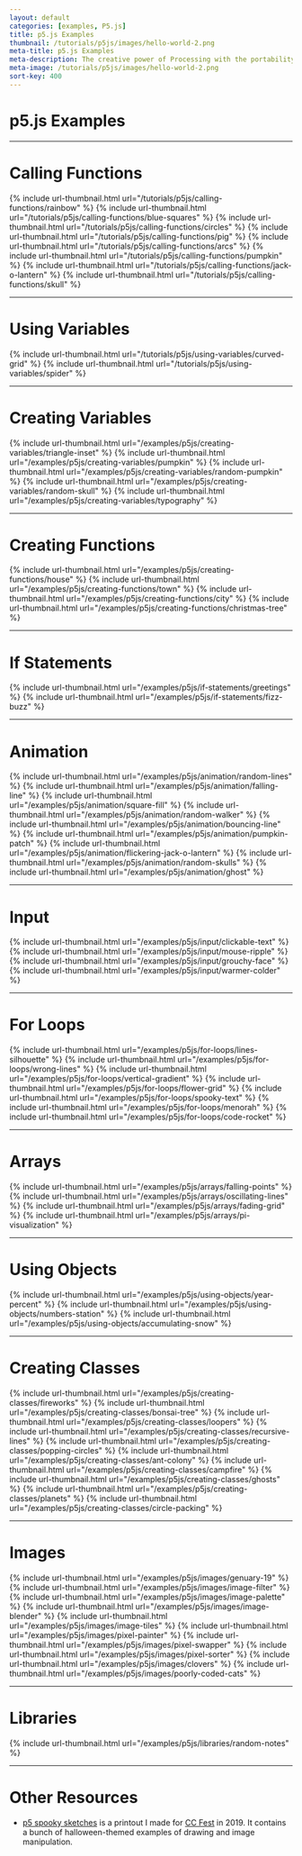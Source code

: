 ```yaml
---
layout: default
categories: [examples, P5.js]
title: p5.js Examples
thumbnail: /tutorials/p5js/images/hello-world-2.png
meta-title: p5.js Examples
meta-description: The creative power of Processing with the portability of JavaScript.
meta-image: /tutorials/p5js/images/hello-world-2.png
sort-key: 400
---
```


# p5.js Examples

---

# Calling Functions

{% include url-thumbnail.html url="/tutorials/p5js/calling-functions/rainbow" %}
{% include url-thumbnail.html url="/tutorials/p5js/calling-functions/blue-squares" %}
{% include url-thumbnail.html url="/tutorials/p5js/calling-functions/circles" %}
{% include url-thumbnail.html url="/tutorials/p5js/calling-functions/pig" %}
{% include url-thumbnail.html url="/tutorials/p5js/calling-functions/arcs" %}
{% include url-thumbnail.html url="/tutorials/p5js/calling-functions/pumpkin" %}
{% include url-thumbnail.html url="/tutorials/p5js/calling-functions/jack-o-lantern" %}
{% include url-thumbnail.html url="/tutorials/p5js/calling-functions/skull" %}

---

# Using Variables

{% include url-thumbnail.html url="/tutorials/p5js/using-variables/curved-grid" %}
{% include url-thumbnail.html url="/tutorials/p5js/using-variables/spider" %}

---

# Creating Variables

{% include url-thumbnail.html url="/examples/p5js/creating-variables/triangle-inset" %}
{% include url-thumbnail.html url="/examples/p5js/creating-variables/pumpkin" %}
{% include url-thumbnail.html url="/examples/p5js/creating-variables/random-pumpkin" %}
{% include url-thumbnail.html url="/examples/p5js/creating-variables/random-skull" %}
{% include url-thumbnail.html url="/examples/p5js/creating-variables/typography" %}

---

# Creating Functions

{% include url-thumbnail.html url="/examples/p5js/creating-functions/house" %}
{% include url-thumbnail.html url="/examples/p5js/creating-functions/town" %}
{% include url-thumbnail.html url="/examples/p5js/creating-functions/city" %}
{% include url-thumbnail.html url="/examples/p5js/creating-functions/christmas-tree" %}

---

# If Statements

{% include url-thumbnail.html url="/examples/p5js/if-statements/greetings" %}
{% include url-thumbnail.html url="/examples/p5js/if-statements/fizz-buzz" %}

---

# Animation

{% include url-thumbnail.html url="/examples/p5js/animation/random-lines" %}
{% include url-thumbnail.html url="/examples/p5js/animation/falling-line" %}
{% include url-thumbnail.html url="/examples/p5js/animation/square-fill" %}
{% include url-thumbnail.html url="/examples/p5js/animation/random-walker" %}
{% include url-thumbnail.html url="/examples/p5js/animation/bouncing-line" %}
{% include url-thumbnail.html url="/examples/p5js/animation/pumpkin-patch" %}
{% include url-thumbnail.html url="/examples/p5js/animation/flickering-jack-o-lantern" %}
{% include url-thumbnail.html url="/examples/p5js/animation/random-skulls" %}
{% include url-thumbnail.html url="/examples/p5js/animation/ghost" %}

---

# Input

{% include url-thumbnail.html url="/examples/p5js/input/clickable-text" %}
{% include url-thumbnail.html url="/examples/p5js/input/mouse-ripple" %}
{% include url-thumbnail.html url="/examples/p5js/input/grouchy-face" %}
{% include url-thumbnail.html url="/examples/p5js/input/warmer-colder" %}

---

# For Loops

{% include url-thumbnail.html url="/examples/p5js/for-loops/lines-silhouette" %}
{% include url-thumbnail.html url="/examples/p5js/for-loops/wrong-lines" %}
{% include url-thumbnail.html url="/examples/p5js/for-loops/vertical-gradient" %}
{% include url-thumbnail.html url="/examples/p5js/for-loops/flower-grid" %}
{% include url-thumbnail.html url="/examples/p5js/for-loops/spooky-text" %}
{% include url-thumbnail.html url="/examples/p5js/for-loops/menorah" %}
{% include url-thumbnail.html url="/examples/p5js/for-loops/code-rocket" %}

---

# Arrays

{% include url-thumbnail.html url="/examples/p5js/arrays/falling-points" %}
{% include url-thumbnail.html url="/examples/p5js/arrays/oscillating-lines" %}
{% include url-thumbnail.html url="/examples/p5js/arrays/fading-grid" %}
{% include url-thumbnail.html url="/examples/p5js/arrays/pi-visualization" %}

---

# Using Objects

{% include url-thumbnail.html url="/examples/p5js/using-objects/year-percent" %}
{% include url-thumbnail.html url="/examples/p5js/using-objects/numbers-station" %}
{% include url-thumbnail.html url="/examples/p5js/using-objects/accumulating-snow" %}

---

# Creating Classes

{% include url-thumbnail.html url="/examples/p5js/creating-classes/fireworks" %}
{% include url-thumbnail.html url="/examples/p5js/creating-classes/bonsai-tree" %}
{% include url-thumbnail.html url="/examples/p5js/creating-classes/loopers" %}
{% include url-thumbnail.html url="/examples/p5js/creating-classes/recursive-lines" %}
{% include url-thumbnail.html url="/examples/p5js/creating-classes/popping-circles" %}
{% include url-thumbnail.html url="/examples/p5js/creating-classes/ant-colony" %}
{% include url-thumbnail.html url="/examples/p5js/creating-classes/campfire" %}
{% include url-thumbnail.html url="/examples/p5js/creating-classes/ghosts" %}
{% include url-thumbnail.html url="/examples/p5js/creating-classes/planets" %}
{% include url-thumbnail.html url="/examples/p5js/creating-classes/circle-packing" %}

---

# Images

{% include url-thumbnail.html url="/examples/p5js/images/genuary-19" %}
{% include url-thumbnail.html url="/examples/p5js/images/image-filter" %}
{% include url-thumbnail.html url="/examples/p5js/images/image-palette" %}
{% include url-thumbnail.html url="/examples/p5js/images/image-blender" %}
{% include url-thumbnail.html url="/examples/p5js/images/image-tiles" %}
{% include url-thumbnail.html url="/examples/p5js/images/pixel-painter" %}
{% include url-thumbnail.html url="/examples/p5js/images/pixel-swapper" %}
{% include url-thumbnail.html url="/examples/p5js/images/pixel-sorter" %}
{% include url-thumbnail.html url="/examples/p5js/images/clovers" %}
{% include url-thumbnail.html url="/examples/p5js/images/poorly-coded-cats" %}

---

# Libraries

{% include url-thumbnail.html url="/examples/p5js/libraries/random-notes" %}

---

# Other Resources

- [p5 spooky sketches](http://tinyurl.com/p5-spooky-sketches) is a printout I made for [CC Fest](http://ccfest.rocks/) in 2019. It contains a bunch of halloween-themed examples of drawing and image manipulation.
